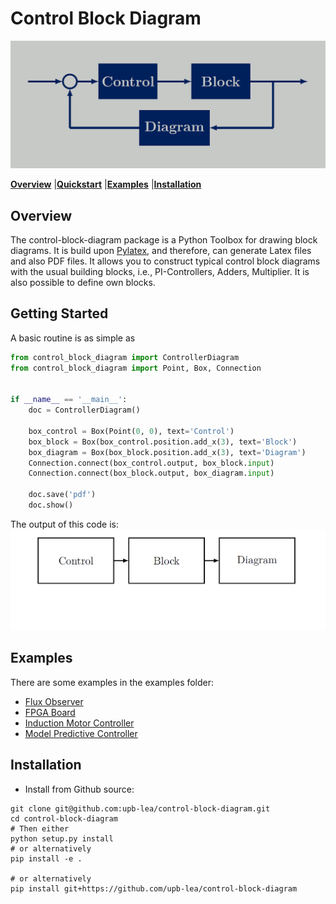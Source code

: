 # Control Block Diagram
![](docs/Control_Block_Diagram.png)

[**Overview**](#overview)
|[**Quickstart**](#getting-started)
|[**Examples**](#examples)
|[**Installation**](#installation)

## Overview
The control-block-diagram package is a Python Toolbox for drawing block diagrams. It is build
upon [Pylatex](https://jeltef.github.io/PyLaTeX/current/), and therefore, can generate Latex
files and also PDF files. It allows you to construct typical control block diagrams with the
usual building blocks, i.e., PI-Controllers, Adders, Multiplier. It is also possible to
define own blocks. 

## Getting Started
A basic routine is as simple as
```py
from control_block_diagram import ControllerDiagram
from control_block_diagram import Point, Box, Connection


if __name__ == '__main__':
    doc = ControllerDiagram()
    
    box_control = Box(Point(0, 0), text='Control')
    box_block = Box(box_control.position.add_x(3), text='Block')
    box_diagram = Box(box_block.position.add_x(3), text='Diagram')
    Connection.connect(box_control.output, box_block.input)
    Connection.connect(box_block.output, box_diagram.input)
    
    doc.save('pdf')
    doc.show()
```

The output of this code is:
![](docs/Control_Block.png)

## Examples
There are some examples in the examples folder:

* [Flux Observer](https://github.com/upb-lea/control-block-diagram/blob/main/examples/flux_observer.py)
* [FPGA Board](https://github.com/upb-lea/control-block-diagram/blob/main/examples/fpga_example.py)
* [Induction Motor Controller](https://github.com/upb-lea/control-block-diagram/blob/main/examples/induction_motor_controller.py)
* [Model Predictive Controller](https://github.com/upb-lea/control-block-diagram/blob/main/examples/model_predictive_controller.py)

## Installation


- Install from Github source:

```
git clone git@github.com:upb-lea/control-block-diagram.git 
cd control-block-diagram
# Then either
python setup.py install
# or alternatively
pip install -e .

# or alternatively
pip install git+https://github.com/upb-lea/control-block-diagram
```
